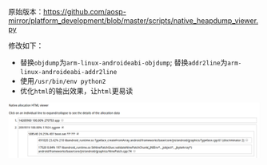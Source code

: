 原始版本：<https://github.com/aosp-mirror/platform_development/blob/master/scripts/native_heapdump_viewer.py>

修改如下：

- 替换`objdump`为`arm-linux-androideabi-objdump`; 替换`addr2line`为`arm-linux-androideabi-addr2line`
- 使用`/usr/bin/env python2`
- 优化`html`的输出效果，让`html`更易读

![html](html.png)

